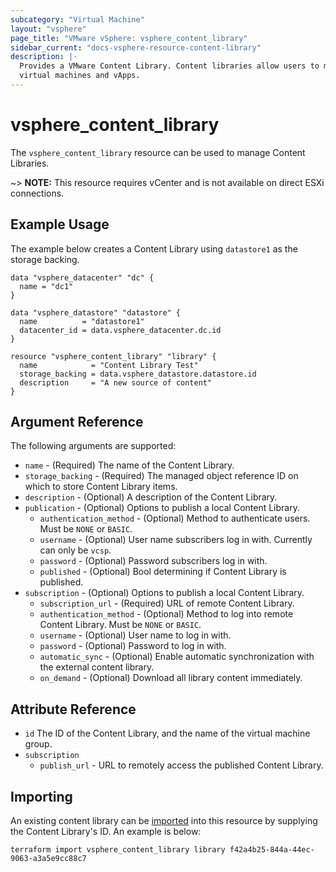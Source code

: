 ```yaml
---
subcategory: "Virtual Machine"
layout: "vsphere"
page_title: "VMware vSphere: vsphere_content_library"
sidebar_current: "docs-vsphere-resource-content-library"
description: |-
  Provides a VMware Content Library. Content libraries allow users to manage and share deployable content such as
  virtual machines and vApps.
---
```


# vsphere\_content\_library

The `vsphere_content_library` resource can be used to manage Content Libraries.

~> **NOTE:** This resource requires vCenter and is not available on direct ESXi
connections.

## Example Usage

The example below creates a Content Library using `datastore1` as the storage backing.

```hcl
data "vsphere_datacenter" "dc" {
  name = "dc1"
}

data "vsphere_datastore" "datastore" {
  name          = "datastore1"
  datacenter_id = data.vsphere_datacenter.dc.id
}

resource "vsphere_content_library" "library" {
  name            = "Content Library Test"
  storage_backing = data.vsphere_datastore.datastore.id
  description     = "A new source of content"
}
```

## Argument Reference

The following arguments are supported:

* `name` - (Required) The name of the Content Library.
* `storage_backing` - (Required) The managed object reference ID on which to store Content Library
  items.
* `description` - (Optional) A description of the Content Library.
* `publication` - (Optional) Options to publish a local Content Library.
  * `authentication_method` - (Optional) Method to authenticate users. Must be `NONE` or `BASIC`.
  * `username` - (Optional) User name subscribers log in with. Currently can only be `vcsp`.
  * `password` - (Optional) Password subscribers log in with.
  * `published` - (Optional) Bool determining if Content Library is published.
* `subscription` - (Optional) Options to publish a local Content Library.
  * `subscription_url` - (Required) URL of remote Content Library.
  * `authentication_method` - (Optional) Method to log into remote Content Library. Must be `NONE` or `BASIC`.
  * `username` - (Optional) User name to log in with.
  * `password` - (Optional) Password to log in with.
  * `automatic_sync` - (Optional) Enable automatic synchronization with the external content library.
  * `on_demand` - (Optional) Download all library content immediately.

## Attribute Reference


* `id` The ID of the Content Library, and the name of the virtual machine group.
* `subscription`
  * `publish_url` - URL to remotely access the published Content Library.

## Importing

An existing content library can be [imported][docs-import] into this resource by
supplying the Content Library's ID. An example is below:

[docs-import]: https://www.terraform.io/docs/import/index.html

```
terraform import vsphere_content_library library f42a4b25-844a-44ec-9063-a3a5e9cc88c7
```
